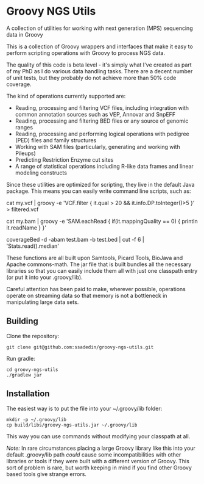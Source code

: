 # Groovy NGS Utils

A collection of utilities for working with next generation (MPS) sequencing data in Groovy

This is a collection of Groovy wrappers and interfaces that make it easy to perform 
scripting operations with Groovy to process NGS data.

The quality of this code is beta level - it's simply what I've created as part of my PhD as I
do various data handling tasks. There are a decent number of unit tests, but they probably do not
achieve more than 50% code coverage. 

The kind of operations currently supported are:

  * Reading, processing and filtering VCF files, including integration with common annotation sources such as VEP, Annovar and SnpEFF
  * Reading, processing and filtering BED files or any source of genomic ranges
  * Reading, processing and performing logical operations with pedigree (PED) files and family structures
  * Working with SAM files (particularly, generating and working with Pileups)
  * Predicting Restriction Enzyme cut sites
  * A range of statistical operations including R-like data frames and linear modeling constructs

Since these utilities are optimized for scripting, they live in the default Java package. This means you can 
easily write command line scripts, such as:

  cat my.vcf | groovy -e 'VCF.filter { it.qual > 20 && it.info.DP.toInteger()>5 }' > filtered.vcf

  cat my.bam | groovy -e 'SAM.eachRead { if(it.mappingQuality == 0) { println it.readName } }'
  
  coverageBed -d  -abam test.bam -b test.bed | cut -f 6 | 'Stats.read().median'
  
These functions are all built upon Samtools, Picard Tools, BioJava and Apache commons-math. The jar file that 
is built bundles all the necessary libraries so that you can easily include them all with just one
classpath entry (or put it into your .groovy/lib).

Careful attention has been paid to make, wherever possible, operations operate on streaming data so that
memory is not a bottleneck in manipulating large data sets.

## Building

Clone the repository:

    git clone git@github.com:ssadedin/groovy-ngs-utils.git

Run gradle:

    cd groovy-ngs-utils
    ./gradlew jar


## Installation

The easiest way is to put the file into your ~/.groovy/lib folder:

    mkdir -p ~/.groovy/lib
    cp build/libs/groovy-ngs-utils.jar ~/.groovy/lib

This way you can use commands without modifying your classpath at all.

*Note:* In rare circumstances placing a large Groovy library like this into
your default .groovy/lib path *could* cause some incompatibilities with other
libraries or tools if they were built with a different version of Groovy. This
sort of problem is rare, but worth keeping in mind if you find other 
Groovy based tools give strange errors.
